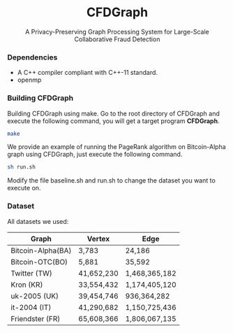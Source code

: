 <h1 align="center">
    <br>
    CFDGraph
</h1>
<p align="center">
    A Privacy-Preserving Graph Processing System for Large-Scale Collaborative Fraud Detection
</p>


### Dependencies

- A C++ compiler compliant with C++-11 standard. 
- openmp


### Building CFDGraph
Building CFDGraph using make. Go to the root directory of CFDGraph and execute the following command, you will get a target program **CFDGraph**.

```bash
make
```
We provide an example of running the PageRank algorithm on Bitcoin-Alpha graph using CFDGraph, just execute the following command.

```bash
sh run.sh
```
Modify the file baseline.sh and run.sh to change the dataset you want to execute on. 


### Dataset
All datasets we used:

| Graph   | Vertex | Edge | 
| ------- | ------ | ---- |
| Bitcoin-Alpha(BA) | 3,783 | 24,186 |
| Bitcoin-OTC(BO) | 5,881 | 35,592 |
|Twitter (TW)| 41,652,230| 1,468,365,182|
|Kron (KR) | 33,554,432| 1,174,405,120|
|uk-2005 (UK) | 39,454,746| 936,364,282|
|it-2004 (IT) | 41,290,682| 1,150,725,436|
|Friendster (FR) | 65,608,366| 1,806,067,135|
